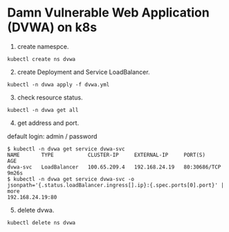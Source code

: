 # Damn Vulnerable Web Application (DVWA) on k8s

1. create namespce.

```
kubectl create ns dvwa
```

2. create Deployment and Service LoadBalancer.

```
kubectl -n dvwa apply -f dvwa.yml
```

3. check resource status.

```
kubectl -n dvwa get all
```

4. get address and port.

default login: admin / password

```
$ kubectl -n dvwa get service dvwa-svc
NAME       TYPE           CLUSTER-IP     EXTERNAL-IP     PORT(S)        AGE
dvwa-svc   LoadBalancer   100.65.209.4   192.168.24.19   80:30686/TCP   9m26s
$ kubectl -n dvwa get service dvwa-svc -o jsonpath='{.status.loadBalancer.ingress[].ip}:{.spec.ports[0].port}' | more
192.168.24.19:80
```

5. delete dvwa.

```
kubectl delete ns dvwa
```

